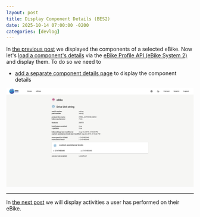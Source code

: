 ```yaml
---
layout: post
title: Display Component Details (BES2)
date: 2025-10-14 07:00:00 -0200
categories: [devlog]
---
```


In [the previous post](https://open-ebike.github.io/devlog/2025/10/13/display-ebike-details.html) we displayed the components of a selected eBike.
Now let's [load a component's details](https://github.com/open-ebike/open-ebike-frontend/issues/25) via the [eBike Profile API (eBike System 2)](https://portal.bosch-ebike.com/data-act/app#/ebike-system-2-bike-profile) and display them. 
To do so we need to

* [add a separate component details page](https://github.com/open-ebike/open-ebike-frontend/commit/5e524e44688a628890df88da32e912bd3f23362c) to display the component details

![web-app-component-details.png](/assets/2025-10-14/web-app-component-details.png)

---

In [the next post](https://open-ebike.github.io/devlog/2025/10/15/display-activities.html) we will display activities a user has performed on their eBike.